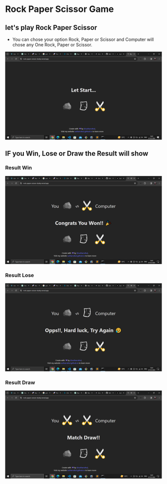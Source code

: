 # Rock Paper Scissor Game

## let's play Rock Paper Scissor <br>

- You can chose your option Rock, Paper or Scissor and Computer will chose any One Rock, Paper or Scissor.

![Home](./src/assets/game-start.png)

## IF you Win, Lose or Draw the Result will show

### Result Win

![Win](./src/assets/win.png)

### Result Lose

![Lose](./src/assets/lose.png)

### Result Draw

![Draw](./src/assets/draw.png)
